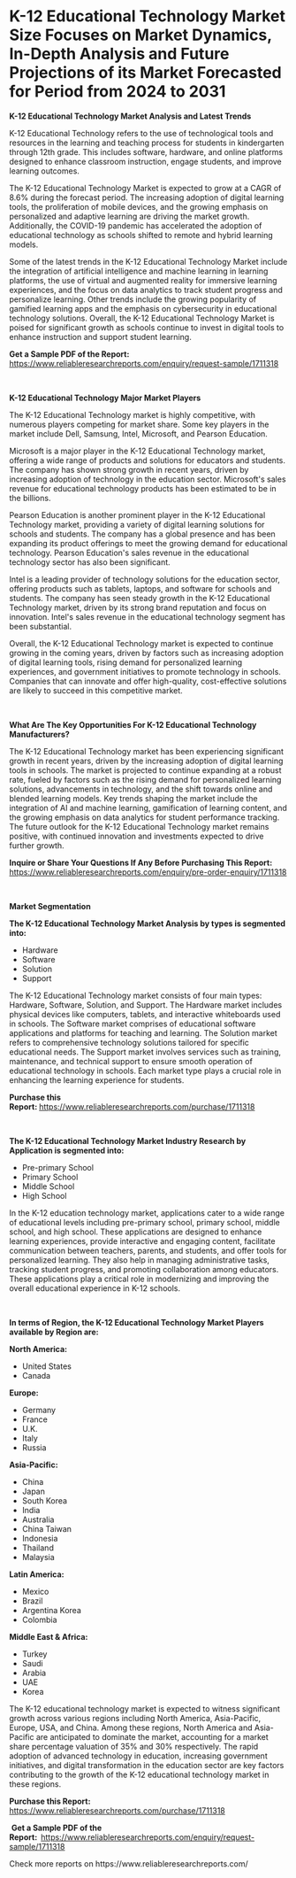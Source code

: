<p><h1>K-12 Educational Technology Market Size Focuses on Market Dynamics, In-Depth Analysis and Future Projections of its Market Forecasted for Period from 2024 to 2031</h1></p><p><strong>K-12 Educational Technology Market Analysis and Latest Trends</strong></p>
<p><p>K-12 Educational Technology refers to the use of technological tools and resources in the learning and teaching process for students in kindergarten through 12th grade. This includes software, hardware, and online platforms designed to enhance classroom instruction, engage students, and improve learning outcomes.</p><p>The K-12 Educational Technology Market is expected to grow at a CAGR of 8.6% during the forecast period. The increasing adoption of digital learning tools, the proliferation of mobile devices, and the growing emphasis on personalized and adaptive learning are driving the market growth. Additionally, the COVID-19 pandemic has accelerated the adoption of educational technology as schools shifted to remote and hybrid learning models.</p><p>Some of the latest trends in the K-12 Educational Technology Market include the integration of artificial intelligence and machine learning in learning platforms, the use of virtual and augmented reality for immersive learning experiences, and the focus on data analytics to track student progress and personalize learning. Other trends include the growing popularity of gamified learning apps and the emphasis on cybersecurity in educational technology solutions. Overall, the K-12 Educational Technology Market is poised for significant growth as schools continue to invest in digital tools to enhance instruction and support student learning.</p></p>
<p><strong>Get a Sample PDF of the Report:&nbsp;</strong> <a href="https://www.reliableresearchreports.com/enquiry/request-sample/1711318">https://www.reliableresearchreports.com/enquiry/request-sample/1711318</a></p>
<p>&nbsp;</p>
<p><strong>K-12 Educational Technology Major Market Players</strong></p>
<p><p>The K-12 Educational Technology market is highly competitive, with numerous players competing for market share. Some key players in the market include Dell, Samsung, Intel, Microsoft, and Pearson Education.</p><p>Microsoft is a major player in the K-12 Educational Technology market, offering a wide range of products and solutions for educators and students. The company has shown strong growth in recent years, driven by increasing adoption of technology in the education sector. Microsoft's sales revenue for educational technology products has been estimated to be in the billions.</p><p>Pearson Education is another prominent player in the K-12 Educational Technology market, providing a variety of digital learning solutions for schools and students. The company has a global presence and has been expanding its product offerings to meet the growing demand for educational technology. Pearson Education's sales revenue in the educational technology sector has also been significant.</p><p>Intel is a leading provider of technology solutions for the education sector, offering products such as tablets, laptops, and software for schools and students. The company has seen steady growth in the K-12 Educational Technology market, driven by its strong brand reputation and focus on innovation. Intel's sales revenue in the educational technology segment has been substantial.</p><p>Overall, the K-12 Educational Technology market is expected to continue growing in the coming years, driven by factors such as increasing adoption of digital learning tools, rising demand for personalized learning experiences, and government initiatives to promote technology in schools. Companies that can innovate and offer high-quality, cost-effective solutions are likely to succeed in this competitive market.</p></p>
<p>&nbsp;</p>
<p><strong>What Are The Key Opportunities For K-12 Educational Technology Manufacturers?</strong></p>
<p><p>The K-12 Educational Technology market has been experiencing significant growth in recent years, driven by the increasing adoption of digital learning tools in schools. The market is projected to continue expanding at a robust rate, fueled by factors such as the rising demand for personalized learning solutions, advancements in technology, and the shift towards online and blended learning models. Key trends shaping the market include the integration of AI and machine learning, gamification of learning content, and the growing emphasis on data analytics for student performance tracking. The future outlook for the K-12 Educational Technology market remains positive, with continued innovation and investments expected to drive further growth.</p></p>
<p><strong>Inquire or Share Your Questions If Any Before Purchasing This Report:</strong> <a href="https://www.reliableresearchreports.com/enquiry/pre-order-enquiry/1711318">https://www.reliableresearchreports.com/enquiry/pre-order-enquiry/1711318</a></p>
<p>&nbsp;</p>
<p><strong>Market Segmentation</strong></p>
<p><strong>The K-12 Educational Technology Market Analysis by types is segmented into:</strong></p>
<p><ul><li>Hardware</li><li>Software</li><li>Solution</li><li>Support</li></ul></p>
<p><p>The K-12 Educational Technology market consists of four main types: Hardware, Software, Solution, and Support. The Hardware market includes physical devices like computers, tablets, and interactive whiteboards used in schools. The Software market comprises of educational software applications and platforms for teaching and learning. The Solution market refers to comprehensive technology solutions tailored for specific educational needs. The Support market involves services such as training, maintenance, and technical support to ensure smooth operation of educational technology in schools. Each market type plays a crucial role in enhancing the learning experience for students.</p></p>
<p><strong>Purchase this Report:&nbsp;</strong><a href="https://www.reliableresearchreports.com/purchase/1711318">https://www.reliableresearchreports.com/purchase/1711318</a></p>
<p>&nbsp;</p>
<p><strong>The K-12 Educational Technology Market Industry Research by Application is segmented into:</strong></p>
<p><ul><li>Pre-primary School</li><li>Primary School</li><li>Middle School</li><li>High School</li></ul></p>
<p><p>In the K-12 education technology market, applications cater to a wide range of educational levels including pre-primary school, primary school, middle school, and high school. These applications are designed to enhance learning experiences, provide interactive and engaging content, facilitate communication between teachers, parents, and students, and offer tools for personalized learning. They also help in managing administrative tasks, tracking student progress, and promoting collaboration among educators. These applications play a critical role in modernizing and improving the overall educational experience in K-12 schools.</p></p>
<p>&nbsp;</p>
<p><strong>In terms of Region, the K-12 Educational Technology Market Players available by Region are:</strong></p>
<p>
    <p> <strong> North America: </strong>
        <ul>
            <li>United States</li>
            <li>Canada</li>
        </ul>
        </p> 
    <p> <strong> Europe: </strong>
        <ul>
            <li>Germany</li>
            <li>France</li>
            <li>U.K.</li>
            <li>Italy</li>
            <li>Russia</li>
        </ul>
        </p> 
    <p> <strong> Asia-Pacific: </strong>
        <ul>
            <li>China</li>
            <li>Japan</li>
            <li>South Korea</li>
            <li>India</li>
            <li>Australia</li>
            <li>China Taiwan</li>
            <li>Indonesia</li>
            <li>Thailand</li>
            <li>Malaysia</li>
        </ul>
        </p> 
    <p> <strong> Latin America: </strong>
        <ul>
            <li>Mexico</li>
            <li>Brazil</li>
            <li>Argentina Korea</li>
            <li>Colombia</li>
        </ul>
        </p> 
    <p> <strong> Middle East & Africa: </strong>
        <ul>
            <li>Turkey</li>
            <li>Saudi</li>
            <li>Arabia</li>
            <li>UAE</li>
            <li>Korea</li>
        </ul>
    </p>
    </p>
<p><p>The K-12 educational technology market is expected to witness significant growth across various regions including North America, Asia-Pacific, Europe, USA, and China. Among these regions, North America and Asia-Pacific are anticipated to dominate the market, accounting for a market share percentage valuation of 35% and 30% respectively. The rapid adoption of advanced technology in education, increasing government initiatives, and digital transformation in the education sector are key factors contributing to the growth of the K-12 educational technology market in these regions.</p></p>
<p><strong>Purchase this Report: </strong><a href="https://www.reliableresearchreports.com/purchase/1711318">https://www.reliableresearchreports.com/purchase/1711318</a></p>
<p>&nbsp;<strong>Get a Sample PDF of the Report:&nbsp;&nbsp;</strong><a href="https://www.reliableresearchreports.com/enquiry/request-sample/1711318">https://www.reliableresearchreports.com/enquiry/request-sample/1711318</a></p>
<p><strong></strong></p>
<p>Check more reports on https://www.reliableresearchreports.com/</p>